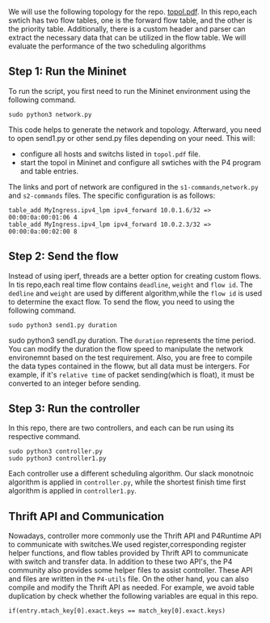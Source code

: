 We will use the following topology for the repo. [topol.pdf](./topol.pdf).
In this repo,each swtich has two flow tables, one is the forward flow table, and the other is the priority table. Additionally, there is a custom header and parser can extract the necessary data that can be utilized in the flow table. We will evaluate the performance of the two scheduling algorithms 
## Step 1: Run the Mininet
To run the script, you first need to run the Mininet environment using the following command.
```
sudo python3 network.py
```
This code helps to generate the network and topology. Afterward, you need to open send1.py or other send.py files depending on your need. 
This will:
* configure all hosts and switchs listed in `topol.pdf` file. 
* start the topol in Mininet and configure all swtiches with the P4 program and table entries.
  
The links and port of network are configured in the `s1-commands`,`network.py` and `s2-commands` files. The specific configuration is as follows:
```
table_add MyIngress.ipv4_lpm ipv4_forward 10.0.1.6/32 => 00:00:0a:00:01:06 4
table_add MyIngress.ipv4_lpm ipv4_forward 10.0.2.3/32 => 00:00:0a:00:02:00 8
```
## Step 2: Send the flow
Instead of using iperf, threads are a better option for creating custom flows. In tis repo,each real time flow contains `deadline`, `weight` and `flow id`. The `dedline` and `weight` are used by different algorithm,while the `flow id` is used to determine the exact flow. 
To send the flow, you need to using the following command.
```
sudo python3 send1.py duration
```
sudo python3 send1.py duration.
The `duration` represents the time period. You can modify the duration the flow speed to  manipulate the network environemnt based on the test requirement. Also, you are free to compile the data types contained in the floww, but all data must be intergers. For example, if it's `relative time` of packet sending(which is float), it must be converted to an integer before sending.
## Step 3: Run the controller
In this repo, there are two controllers, and each can be run using its respective command.
```
sudo python3 controller.py
sudo python3 controller1.py
```
Each controller use a different scheduling algorithm. Our slack monotnoic algorithm is applied in `controller.py`, while the shortest finish time first algorithm is applied in `controller1.py`.
## Thrift API and Communication 
Nowadays, controller more commonly use the Thrift API and P4Runtime API to communicate with switches.We used register,corresponding register helper functions, and flow tables provided by Thrift API to communicate with switch and transfer data. In addition to these two API's, the P4 community also provides some helper files to assist controller. These API and files are written in the `P4-utils` file.
On the other hand, you can also compile and modify the Thrift API as needed. For example, we avoid table duplication by check whether the following variables are equal in this repo.
```
if(entry.mtach_key[0].exact.keys == match_key[0].exact.keys)
